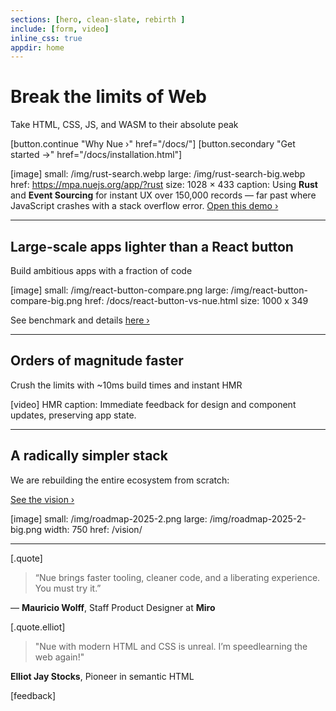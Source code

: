 ```yaml
---
sections: [hero, clean-slate, rebirth ]
include: [form, video]
inline_css: true
appdir: home
---
```



# Break the limits of Web
Take HTML, CSS, JS, and WASM to their absolute peak

[button.continue "Why Nue ›" href="/docs/"]
[button.secondary "Get started →" href="/docs/installation.html"]


[image]
  small: /img/rust-search.webp
  large: /img/rust-search-big.webp
  href: https://mpa.nuejs.org/app/?rust
  size: 1028 × 433
  caption: Using **Rust** and **Event Sourcing** for instant UX over 150,000 records — far past where JavaScript crashes with a stack overflow error. [Open this demo ›](https://mpa.nuejs.org/app/?rust)


----
## Large-scale apps lighter than a React button
Build ambitious apps with a fraction of code

[image]
  small: /img/react-button-compare.png
  large: /img/react-button-compare-big.png
  href: /docs/react-button-vs-nue.html
  size: 1000 x 349

See benchmark and details [here ›](/docs/react-button-vs-nue.html)


----
## Orders of magnitude faster
Crush the limits with ~10ms build times and instant HMR

[video]
  HMR
  caption: Immediate feedback for design and component updates, preserving app state.


----
## A radically simpler stack
We are rebuilding the entire ecosystem from scratch:

[See the vision ›](/vision/)

[image]
  small: /img/roadmap-2025-2.png
  large: /img/roadmap-2025-2-big.png
  width: 750
  href: /vision/


----

[.quote]
  > “Nue brings faster tooling, cleaner code, and a liberating experience. You must try it.”

  — **Mauricio Wolff**, Staff Product Designer at **Miro**


[.quote.elliot]
  > "Nue with modern HTML and CSS is unreal. I’m speedlearning the web again!"

  **Elliot Jay Stocks**, Pioneer in semantic HTML


[feedback]

